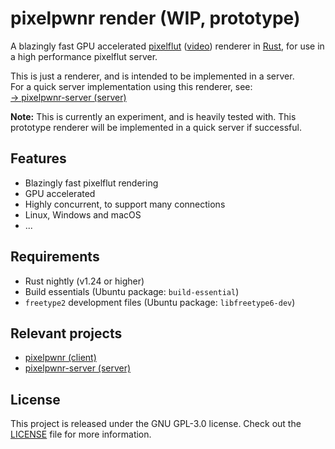 # pixelpwnr render (WIP, prototype)
A blazingly fast GPU accelerated [pixelflut][pixelflut] ([video][pixelflut-video])
renderer in [Rust][rust], for use in a high performance pixelflut server.

This is just a renderer, and is intended to be implemented in a server.  
For a quick server implementation using this renderer, see:  
[→ pixelpwnr-server (server)][pixelpwnr-server]

**Note:** This is currently an experiment, and is heavily tested with.
This prototype renderer will be implemented in a quick server if successful. 

## Features
* Blazingly fast pixelflut rendering
* GPU accelerated
* Highly concurrent, to support many connections
* Linux, Windows and macOS
* ...

## Requirements
* Rust nightly (v1.24 or higher)
* Build essentials (Ubuntu package: `build-essential`)
* `freetype2` development files (Ubuntu package: `libfreetype6-dev`)

## Relevant projects
* [pixelpwnr (client)][pixelpwnr]
* [pixelpwnr-server (server)][pixelpwnr-server]

## License
This project is released under the GNU GPL-3.0 license.
Check out the [LICENSE](LICENSE) file for more information.


[pixelflut]: https://cccgoe.de/wiki/Pixelflut
[pixelflut-video]: https://vimeo.com/92827556/
[pixelpwnr]: https://github.com/timvisee/pixelpwnr
[pixelpwnr-server]: https://github.com/timvisee/pixelpwnr-server
[rust]: https://www.rust-lang.org/
[rustup]: https://rustup.rs/
